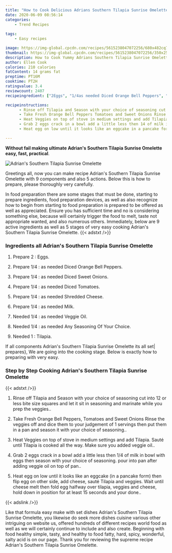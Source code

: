 ```yaml
---
title: "How to Cook Delicious Adrians Southern Tilapia Sunrise Omelette"
date: 2020-06-09 08:56:14
categories:
    - Trend Recipes
    
tags:
    - Easy recipes

image: https://img-global.cpcdn.com/recipes/5615238047072256/680x482cq70/adrians-southern-tilapia-sunrise-omelette-recipe-main-photo.jpg
thumbnail: https://img-global.cpcdn.com/recipes/5615238047072256/350x250cq70/adrians-southern-tilapia-sunrise-omelette-recipe-main-photo.jpg
description: How to Cook Yummy Adrians Southern Tilapia Sunrise Omelette with 9 ingredients and 5 stages of easy cooking.
author: Ellen Cook
calories: 210 calories
fatContent: 14 grams fat
preptime: PT16M
cooktime: PT2H
ratingvalue: 3.4
reviewcount: 2407
recipeingredient: ["2Eggs", "1/4as needed Diced Orange Bell Peppers", "1/4as needed Diced Sweet Onions", "1/4as needed Diced Tomatoes", "1/4as needed Shredded Cheese", "1/4as needed Milk", "1/4as needed Veggie Oil", "1/4as needed Any Seasoning Of Your Choice", "1Tilapia"]

recipeinstructions: 
      - Rinse off Tilapia and Season with your choice of seasoning cut into 12 or less bite size squares and let it sit in seasoning and marinate while you prep the veggies 
      - Take Fresh Orange Bell Peppers Tomatoes and Sweet Onions Rinse the veggies off and dice them to your judgement of 1 servings then put them in a pan and season it with your choice of seasoning 
      - Heat Veggies on top of stove in medium settings and add Tilapia Saut until Tilapia is cooked all the way Make sure you added veggie oil 
      - Grab 2 eggs crack in a bowl add a little less then 14 of milk in bowl with eggs then season with your choice of seasoning pour into pan after adding veggie oil on top of pan 
      - Heat egg on low until it looks like an eggcake in a pancake form then flip egg on other side add cheese saut Tilapia and veggies Wait until cheese melt then fold egg halfway over tilapia veggies and cheese hold down in position for at least 15 seconds and your done

---
```




**Without fail making ultimate Adrian&#39;s Southern Tilapia Sunrise Omelette easy, fast, practical**. 


![Adrian&#39;s Southern Tilapia Sunrise Omelette](https://img-global.cpcdn.com/recipes/5615238047072256/680x482cq70/adrians-southern-tilapia-sunrise-omelette-recipe-main-photo.jpg "Adrian&#39;s Southern Tilapia Sunrise Omelette")




Greetings all, now you can make recipe Adrian&#39;s Southern Tilapia Sunrise Omelette with 9 components and also 5 actions. Below this is how to prepare, please thoroughly very carefully.

In food preparation there are some stages that must be done, starting to prepare ingredients, food preparation devices, as well as also recognize how to begin from starting to food preparation is prepared to be offered as well as appreciated. Ensure you has sufficient time and no is considering something else, because will certainly trigger the food to melt, taste not appropriate wanted, and also numerous others. Immediately, below are 9 active ingredients as well as 5 stages of very easy cooking Adrian&#39;s Southern Tilapia Sunrise Omelette.
{{< adstxt />}}

### Ingredients all Adrian&#39;s Southern Tilapia Sunrise Omelette


1. Prepare 2 : Eggs.

1. Prepare 1/4 : as needed Diced Orange Bell Peppers.

1. Prepare 1/4 : as needed Diced Sweet Onions.

1. Prepare 1/4 : as needed Diced Tomatoes.

1. Prepare 1/4 : as needed Shredded Cheese.

1. Prepare 1/4 : as needed Milk.

1. Needed 1/4 : as needed Veggie Oil.

1. Needed 1/4 : as needed Any Seasoning Of Your Choice.

1. Needed 1 : Tilapia.



If all components Adrian&#39;s Southern Tilapia Sunrise Omelette its all set| prepares}, We are going into the cooking stage. Below is exactly how to preparing with very easy.

### Step by Step Cooking Adrian&#39;s Southern Tilapia Sunrise Omelette

{{< adstxt />}}


1. Rinse off Tilapia and Season with your choice of seasoning cut into 12 or less bite size squares and let it sit in seasoning and marinate while you prep the veggies..



1. Take Fresh Orange Bell Peppers, Tomatoes and Sweet Onions Rinse the veggies off and dice them to your judgement of 1 servings then put them in a pan and season it with your choice of seasoning..



1. Heat Veggies on top of stove in medium settings and add Tilapia. Sauté until Tilapia is cooked all the way. Make sure you added veggie oil..



1. Grab 2 eggs crack in a bowl add a little less then 1/4 of milk in bowl with eggs then season with your choice of seasoning. pour into pan after adding veggie oil on top of pan..



1. Heat egg on low until it looks like an eggcake (in a pancake form) then flip egg on other side, add cheese, sauté Tilapia and veggies. Wait until cheese melt then fold egg halfway over tilapia, veggies and cheese, hold down in position for at least 15 seconds and your done..





{{< adslink />}}

Like that formula easy make with set dishes Adrian&#39;s Southern Tilapia Sunrise Omelette, you likewise do seek more dishes cuisine various other intriguing on website us, offered hundreds of different recipes world food as well as we will certainly continue to include and also create. Beginning with food healthy simple, tasty, and healthy to food fatty, hard, spicy, wonderful, salty acid is on our page. Thank you for reviewing the supreme recipe Adrian&#39;s Southern Tilapia Sunrise Omelette.
